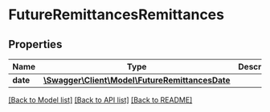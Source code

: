 # FutureRemittancesRemittances

## Properties
Name | Type | Description | Notes
------------ | ------------- | ------------- | -------------
**date** | [**\Swagger\Client\Model\FutureRemittancesDate**](FutureRemittancesDate.md) |  | [optional] 

[[Back to Model list]](../../README.md#documentation-for-models) [[Back to API list]](../../README.md#documentation-for-api-endpoints) [[Back to README]](../../README.md)

